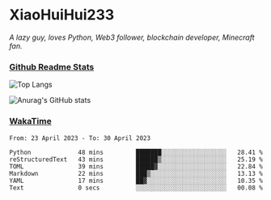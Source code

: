 # XiaoHuiHui233

*A lazy guy, loves Python, Web3 follower, blockchain developer, Minecraft fan.*

### [Github Readme Stats](https://github.com/anuraghazra/github-readme-stats)

![Top Langs](https://github-readme-stats.vercel.app/api/top-langs/?username=XiaoHuiHui233&layout=compact&theme=github_dark)

![Anurag's GitHub stats](https://github-readme-stats.vercel.app/api?username=XiaoHuiHui233&show_icons=true&theme=github_dark)

### [WakaTime](https://wakatime.com)

<!--START_SECTION:waka-->

```text
From: 23 April 2023 - To: 30 April 2023

Python             48 mins         ███████░░░░░░░░░░░░░░░░░░   28.41 %
reStructuredText   43 mins         ██████▒░░░░░░░░░░░░░░░░░░   25.19 %
TOML               39 mins         █████▓░░░░░░░░░░░░░░░░░░░   22.84 %
Markdown           22 mins         ███▒░░░░░░░░░░░░░░░░░░░░░   13.13 %
YAML               17 mins         ██▓░░░░░░░░░░░░░░░░░░░░░░   10.35 %
Text               0 secs          ░░░░░░░░░░░░░░░░░░░░░░░░░   00.08 %
```

<!--END_SECTION:waka-->
